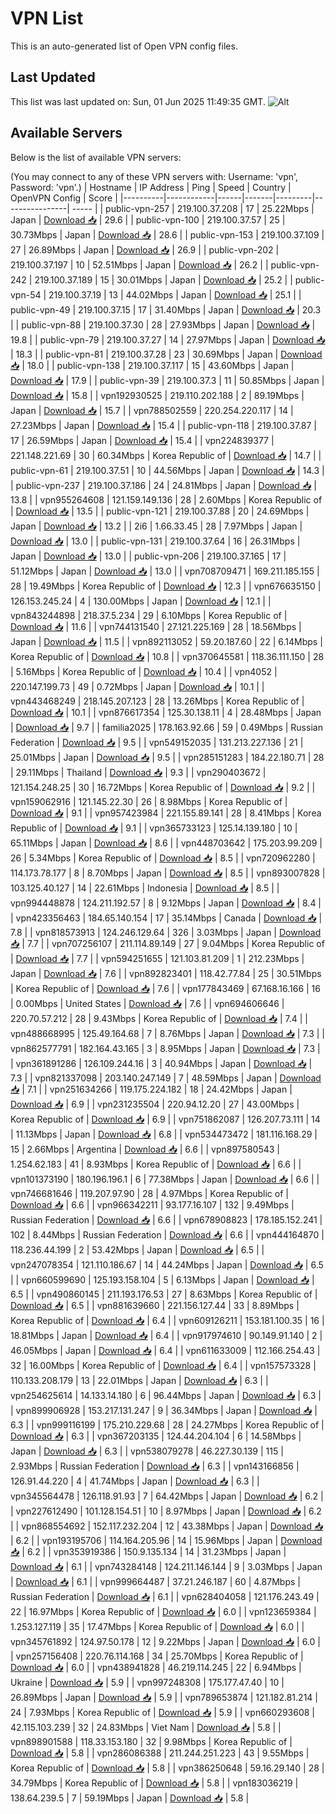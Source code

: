 # VPN List

This is an auto-generated list of Open VPN config files.

## Last Updated

This list was last updated on: Sun, 01 Jun 2025 11:49:35 GMT.
![Alt](https://repobeats.axiom.co/api/embed/186b98318ef1479477931607c1ad7d823f12451f.svg "Repobeats analytics image")

## Available Servers

Below is the list of available VPN servers:

(You may connect to any of these VPN servers with: Username: 'vpn', Password: 'vpn'.)
| Hostname | IP Address | Ping | Speed | Country | OpenVPN Config | Score |
|----------|------------|------|-------|---------|----------------| ----- |
| public-vpn-257 | 219.100.37.208 | 17 | 25.22Mbps | Japan | [Download 📥](./configs/server_0_JP.ovpn) | 29.6 |
| public-vpn-100 | 219.100.37.57 | 25 | 30.73Mbps | Japan | [Download 📥](./configs/server_1_JP.ovpn) | 28.6 |
| public-vpn-153 | 219.100.37.109 | 27 | 26.89Mbps | Japan | [Download 📥](./configs/server_2_JP.ovpn) | 26.9 |
| public-vpn-202 | 219.100.37.197 | 10 | 52.51Mbps | Japan | [Download 📥](./configs/server_3_JP.ovpn) | 26.2 |
| public-vpn-242 | 219.100.37.189 | 15 | 30.01Mbps | Japan | [Download 📥](./configs/server_4_JP.ovpn) | 25.2 |
| public-vpn-54 | 219.100.37.19 | 13 | 44.02Mbps | Japan | [Download 📥](./configs/server_5_JP.ovpn) | 25.1 |
| public-vpn-49 | 219.100.37.15 | 17 | 31.40Mbps | Japan | [Download 📥](./configs/server_6_JP.ovpn) | 20.3 |
| public-vpn-88 | 219.100.37.30 | 28 | 27.93Mbps | Japan | [Download 📥](./configs/server_7_JP.ovpn) | 19.8 |
| public-vpn-79 | 219.100.37.27 | 14 | 27.97Mbps | Japan | [Download 📥](./configs/server_8_JP.ovpn) | 18.3 |
| public-vpn-81 | 219.100.37.28 | 23 | 30.69Mbps | Japan | [Download 📥](./configs/server_9_JP.ovpn) | 18.0 |
| public-vpn-138 | 219.100.37.117 | 15 | 43.60Mbps | Japan | [Download 📥](./configs/server_10_JP.ovpn) | 17.9 |
| public-vpn-39 | 219.100.37.3 | 11 | 50.85Mbps | Japan | [Download 📥](./configs/server_11_JP.ovpn) | 15.8 |
| vpn192930525 | 219.110.202.188 | 2 | 89.19Mbps | Japan | [Download 📥](./configs/server_12_JP.ovpn) | 15.7 |
| vpn788502559 | 220.254.220.117 | 14 | 27.23Mbps | Japan | [Download 📥](./configs/server_13_JP.ovpn) | 15.4 |
| public-vpn-118 | 219.100.37.87 | 17 | 26.59Mbps | Japan | [Download 📥](./configs/server_14_JP.ovpn) | 15.4 |
| vpn224839377 | 221.148.221.69 | 30 | 60.34Mbps | Korea Republic of | [Download 📥](./configs/server_15_KR.ovpn) | 14.7 |
| public-vpn-61 | 219.100.37.51 | 10 | 44.56Mbps | Japan | [Download 📥](./configs/server_16_JP.ovpn) | 14.3 |
| public-vpn-237 | 219.100.37.186 | 24 | 24.81Mbps | Japan | [Download 📥](./configs/server_17_JP.ovpn) | 13.8 |
| vpn955264608 | 121.159.149.136 | 28 | 2.60Mbps | Korea Republic of | [Download 📥](./configs/server_18_KR.ovpn) | 13.5 |
| public-vpn-121 | 219.100.37.88 | 20 | 24.69Mbps | Japan | [Download 📥](./configs/server_19_JP.ovpn) | 13.2 |
| 2i6 | 1.66.33.45 | 28 | 7.97Mbps | Japan | [Download 📥](./configs/server_20_JP.ovpn) | 13.0 |
| public-vpn-131 | 219.100.37.64 | 16 | 26.31Mbps | Japan | [Download 📥](./configs/server_21_JP.ovpn) | 13.0 |
| public-vpn-206 | 219.100.37.165 | 17 | 51.12Mbps | Japan | [Download 📥](./configs/server_22_JP.ovpn) | 13.0 |
| vpn708709471 | 169.211.185.155 | 28 | 19.49Mbps | Korea Republic of | [Download 📥](./configs/server_23_KR.ovpn) | 12.3 |
| vpn676635150 | 126.153.245.24 | 4 | 130.00Mbps | Japan | [Download 📥](./configs/server_24_JP.ovpn) | 12.1 |
| vpn843244898 | 218.37.5.234 | 29 | 6.10Mbps | Korea Republic of | [Download 📥](./configs/server_25_KR.ovpn) | 11.6 |
| vpn744131540 | 27.121.225.169 | 28 | 18.56Mbps | Japan | [Download 📥](./configs/server_26_JP.ovpn) | 11.5 |
| vpn892113052 | 59.20.187.60 | 22 | 6.14Mbps | Korea Republic of | [Download 📥](./configs/server_27_KR.ovpn) | 10.8 |
| vpn370645581 | 118.36.111.150 | 28 | 5.16Mbps | Korea Republic of | [Download 📥](./configs/server_28_KR.ovpn) | 10.4 |
| vpn4052 | 220.147.199.73 | 49 | 0.72Mbps | Japan | [Download 📥](./configs/server_29_JP.ovpn) | 10.1 |
| vpn443468249 | 218.145.207.123 | 28 | 13.26Mbps | Korea Republic of | [Download 📥](./configs/server_30_KR.ovpn) | 10.1 |
| vpn876617354 | 125.30.138.11 | 4 | 28.48Mbps | Japan | [Download 📥](./configs/server_31_JP.ovpn) | 9.7 |
| familia2025 | 178.163.92.66 | 59 | 0.49Mbps | Russian Federation | [Download 📥](./configs/server_32_RU.ovpn) | 9.5 |
| vpn549152035 | 131.213.227.136 | 21 | 25.01Mbps | Japan | [Download 📥](./configs/server_33_JP.ovpn) | 9.5 |
| vpn285151283 | 184.22.180.71 | 28 | 29.11Mbps | Thailand | [Download 📥](./configs/server_34_TH.ovpn) | 9.3 |
| vpn290403672 | 121.154.248.25 | 30 | 16.72Mbps | Korea Republic of | [Download 📥](./configs/server_35_KR.ovpn) | 9.2 |
| vpn159062916 | 121.145.22.30 | 26 | 8.98Mbps | Korea Republic of | [Download 📥](./configs/server_36_KR.ovpn) | 9.1 |
| vpn957423984 | 221.155.89.141 | 28 | 8.41Mbps | Korea Republic of | [Download 📥](./configs/server_37_KR.ovpn) | 9.1 |
| vpn365733123 | 125.14.139.180 | 10 | 65.11Mbps | Japan | [Download 📥](./configs/server_38_JP.ovpn) | 8.6 |
| vpn448703642 | 175.203.99.209 | 26 | 5.34Mbps | Korea Republic of | [Download 📥](./configs/server_39_KR.ovpn) | 8.5 |
| vpn720962280 | 114.173.78.177 | 8 | 8.70Mbps | Japan | [Download 📥](./configs/server_40_JP.ovpn) | 8.5 |
| vpn893007828 | 103.125.40.127 | 14 | 22.61Mbps | Indonesia | [Download 📥](./configs/server_41_ID.ovpn) | 8.5 |
| vpn994448878 | 124.211.192.57 | 8 | 9.12Mbps | Japan | [Download 📥](./configs/server_42_JP.ovpn) | 8.4 |
| vpn423356463 | 184.65.140.154 | 17 | 35.14Mbps | Canada | [Download 📥](./configs/server_43_CA.ovpn) | 7.8 |
| vpn818573913 | 124.246.129.64 | 326 | 3.03Mbps | Japan | [Download 📥](./configs/server_44_JP.ovpn) | 7.7 |
| vpn707256107 | 211.114.89.149 | 27 | 9.04Mbps | Korea Republic of | [Download 📥](./configs/server_45_KR.ovpn) | 7.7 |
| vpn594251655 | 121.103.81.209 | 1 | 212.23Mbps | Japan | [Download 📥](./configs/server_46_JP.ovpn) | 7.6 |
| vpn892823401 | 118.42.77.84 | 25 | 30.51Mbps | Korea Republic of | [Download 📥](./configs/server_47_KR.ovpn) | 7.6 |
| vpn177843469 | 67.168.16.166 | 16 | 0.00Mbps | United States | [Download 📥](./configs/server_48_US.ovpn) | 7.6 |
| vpn694606646 | 220.70.57.212 | 28 | 9.43Mbps | Korea Republic of | [Download 📥](./configs/server_49_KR.ovpn) | 7.4 |
| vpn488668995 | 125.49.164.68 | 7 | 8.76Mbps | Japan | [Download 📥](./configs/server_50_JP.ovpn) | 7.3 |
| vpn862577791 | 182.164.43.165 | 3 | 8.95Mbps | Japan | [Download 📥](./configs/server_51_JP.ovpn) | 7.3 |
| vpn361891286 | 126.109.244.16 | 3 | 40.94Mbps | Japan | [Download 📥](./configs/server_52_JP.ovpn) | 7.3 |
| vpn821337098 | 203.140.247.149 | 7 | 48.59Mbps | Japan | [Download 📥](./configs/server_53_JP.ovpn) | 7.1 |
| vpn251634266 | 119.175.224.182 | 18 | 24.42Mbps | Japan | [Download 📥](./configs/server_54_JP.ovpn) | 6.9 |
| vpn231235504 | 220.94.12.20 | 27 | 43.00Mbps | Korea Republic of | [Download 📥](./configs/server_55_KR.ovpn) | 6.9 |
| vpn751862087 | 126.207.73.111 | 14 | 11.13Mbps | Japan | [Download 📥](./configs/server_56_JP.ovpn) | 6.8 |
| vpn534473472 | 181.116.168.29 | 15 | 2.66Mbps | Argentina | [Download 📥](./configs/server_57_AR.ovpn) | 6.6 |
| vpn897580543 | 1.254.62.183 | 41 | 8.93Mbps | Korea Republic of | [Download 📥](./configs/server_58_KR.ovpn) | 6.6 |
| vpn101373190 | 180.196.196.1 | 6 | 77.38Mbps | Japan | [Download 📥](./configs/server_59_JP.ovpn) | 6.6 |
| vpn746681646 | 119.207.97.90 | 28 | 4.97Mbps | Korea Republic of | [Download 📥](./configs/server_60_KR.ovpn) | 6.6 |
| vpn966342211 | 93.177.16.107 | 132 | 9.49Mbps | Russian Federation | [Download 📥](./configs/server_61_RU.ovpn) | 6.6 |
| vpn678908823 | 178.185.152.241 | 102 | 8.44Mbps | Russian Federation | [Download 📥](./configs/server_62_RU.ovpn) | 6.6 |
| vpn444164870 | 118.236.44.199 | 2 | 53.42Mbps | Japan | [Download 📥](./configs/server_63_JP.ovpn) | 6.5 |
| vpn247078354 | 121.110.186.67 | 14 | 44.24Mbps | Japan | [Download 📥](./configs/server_64_JP.ovpn) | 6.5 |
| vpn660599690 | 125.193.158.104 | 5 | 6.13Mbps | Japan | [Download 📥](./configs/server_65_JP.ovpn) | 6.5 |
| vpn490860145 | 211.193.176.53 | 27 | 8.63Mbps | Korea Republic of | [Download 📥](./configs/server_66_KR.ovpn) | 6.5 |
| vpn881639660 | 221.156.127.44 | 33 | 8.89Mbps | Korea Republic of | [Download 📥](./configs/server_67_KR.ovpn) | 6.4 |
| vpn609126211 | 153.181.100.35 | 16 | 18.81Mbps | Japan | [Download 📥](./configs/server_68_JP.ovpn) | 6.4 |
| vpn917974610 | 90.149.91.140 | 2 | 46.05Mbps | Japan | [Download 📥](./configs/server_69_JP.ovpn) | 6.4 |
| vpn611633009 | 112.166.254.43 | 32 | 16.00Mbps | Korea Republic of | [Download 📥](./configs/server_70_KR.ovpn) | 6.4 |
| vpn157573328 | 110.133.208.179 | 13 | 22.01Mbps | Japan | [Download 📥](./configs/server_71_JP.ovpn) | 6.3 |
| vpn254625614 | 14.133.14.180 | 6 | 96.44Mbps | Japan | [Download 📥](./configs/server_72_JP.ovpn) | 6.3 |
| vpn899906928 | 153.217.131.247 | 9 | 36.34Mbps | Japan | [Download 📥](./configs/server_73_JP.ovpn) | 6.3 |
| vpn999116199 | 175.210.229.68 | 28 | 24.27Mbps | Korea Republic of | [Download 📥](./configs/server_74_KR.ovpn) | 6.3 |
| vpn367203135 | 124.44.204.104 | 6 | 14.58Mbps | Japan | [Download 📥](./configs/server_75_JP.ovpn) | 6.3 |
| vpn538079278 | 46.227.30.139 | 115 | 2.93Mbps | Russian Federation | [Download 📥](./configs/server_76_RU.ovpn) | 6.3 |
| vpn143166856 | 126.91.44.220 | 4 | 41.74Mbps | Japan | [Download 📥](./configs/server_77_JP.ovpn) | 6.3 |
| vpn345564478 | 126.118.91.93 | 7 | 64.42Mbps | Japan | [Download 📥](./configs/server_78_JP.ovpn) | 6.2 |
| vpn227612490 | 101.128.154.51 | 10 | 8.97Mbps | Japan | [Download 📥](./configs/server_79_JP.ovpn) | 6.2 |
| vpn868554692 | 152.117.232.204 | 12 | 43.38Mbps | Japan | [Download 📥](./configs/server_80_JP.ovpn) | 6.2 |
| vpn193195706 | 114.164.205.96 | 14 | 15.96Mbps | Japan | [Download 📥](./configs/server_81_JP.ovpn) | 6.2 |
| vpn353919386 | 150.9.135.134 | 14 | 31.23Mbps | Japan | [Download 📥](./configs/server_82_JP.ovpn) | 6.1 |
| vpn743284148 | 124.211.146.144 | 9 | 3.03Mbps | Japan | [Download 📥](./configs/server_83_JP.ovpn) | 6.1 |
| vpn999664487 | 37.21.246.187 | 60 | 4.87Mbps | Russian Federation | [Download 📥](./configs/server_84_RU.ovpn) | 6.1 |
| vpn628404058 | 121.176.243.49 | 22 | 16.97Mbps | Korea Republic of | [Download 📥](./configs/server_85_KR.ovpn) | 6.0 |
| vpn123659384 | 1.253.127.119 | 35 | 17.47Mbps | Korea Republic of | [Download 📥](./configs/server_86_KR.ovpn) | 6.0 |
| vpn345761892 | 124.97.50.178 | 12 | 9.22Mbps | Japan | [Download 📥](./configs/server_87_JP.ovpn) | 6.0 |
| vpn257156408 | 220.76.114.168 | 34 | 25.70Mbps | Korea Republic of | [Download 📥](./configs/server_88_KR.ovpn) | 6.0 |
| vpn438941828 | 46.219.114.245 | 22 | 6.94Mbps | Ukraine | [Download 📥](./configs/server_89_UA.ovpn) | 5.9 |
| vpn997248308 | 175.177.47.40 | 10 | 26.89Mbps | Japan | [Download 📥](./configs/server_90_JP.ovpn) | 5.9 |
| vpn789653874 | 121.182.81.214 | 24 | 7.93Mbps | Korea Republic of | [Download 📥](./configs/server_91_KR.ovpn) | 5.9 |
| vpn660293608 | 42.115.103.239 | 32 | 24.83Mbps | Viet Nam | [Download 📥](./configs/server_92_VN.ovpn) | 5.8 |
| vpn898901588 | 118.33.153.180 | 32 | 9.98Mbps | Korea Republic of | [Download 📥](./configs/server_93_KR.ovpn) | 5.8 |
| vpn286086388 | 211.244.251.223 | 43 | 9.55Mbps | Korea Republic of | [Download 📥](./configs/server_94_KR.ovpn) | 5.8 |
| vpn386250648 | 59.16.29.140 | 28 | 34.79Mbps | Korea Republic of | [Download 📥](./configs/server_95_KR.ovpn) | 5.8 |
| vpn183036219 | 138.64.239.5 | 7 | 59.19Mbps | Japan | [Download 📥](./configs/server_96_JP.ovpn) | 5.8 |

